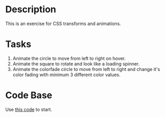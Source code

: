 # Description

This is an exercise for CSS transforms and animations.

# Tasks

1. Animate the circle to move from left to right on hover.
1. Animate the square to rotate and look like a loading spinner.
1. Animate the colorfade circle to move from left to right and change it's color fading with minimum 3 different color values.

# Code Base

Use [this code](http://jsbin.com/foridedagu) to start.
